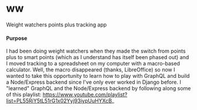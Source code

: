 # ww
Weight watchers points plus tracking app

#### Purpose

I had been doing weight watchers when they made the switch from points plus to smart points (which as I understand has itself been phased out) and I moved tracking to a spreadsheet on my computer with a macro-based calculator.  Well, the macro disappeared (thanks, LibreOffice) so now I wanted to take this opportunity to learn how to play with GraphQL and build a Node/Express backend since I've only ever worked in Django before.  I "learned" GraphQL and the Node/Express backend by following along some of this playlist: https://www.youtube.com/playlist?list=PL55RiY5tL51rG1x02Yyj93iypUuHYXcB_
